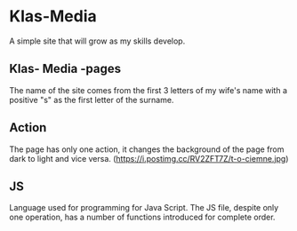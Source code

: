 ﻿# Klas-Media
A simple site that will grow as my skills develop.
## Klas- Media -pages 
The name of the site comes from the first 3 letters of my wife's name with a positive "s" as the first letter of the surname.
## Action
The page has only one action, it changes the background of the page from dark to light and vice versa.
(https://i.postimg.cc/RV2ZFT7Z/t-o-ciemne.jpg)
## JS
Language used for programming for Java Script. The JS file, despite only one operation, has a number of functions introduced for complete order.
